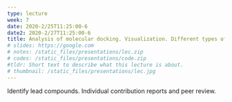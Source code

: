 ```yaml
---
type: lecture
week: 7
date: 2020-2/25T11:25:00-6
date2: 2020-2/27T11:25:00-6
title: Analysis of molecular docking. Visualization. Different types of contacts.
# slides: https://google.com
# notes: /static_files/presentations/lec.zip
# codes: /static_files/presentations/code.zip
#tldr: Short text to describe what this lecture is about.
# thumbnail: /static_files/presentations/lec.jpg
---
```

Identify lead compounds. Individual contribution reports and peer review.